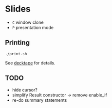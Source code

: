 # Slides

* `C` window clone
* `P` presentation mode

## Printing

    ./print.sh

See [decktape](https://github.com/astefanutti/decktape) for details.

## TODO

- hide cursor?
- simplify Result constructor -> remove enable_if
- re-do summary statements
